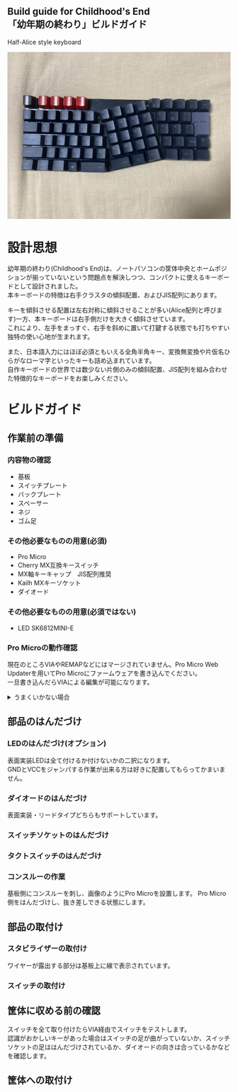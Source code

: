 Build guide for Childhood's End  
「幼年期の終わり」ビルドガイド
----------------------------
Half-Alice style keyboard

![Childhood's End](img/CE-1.jpg)

# 設計思想
幼年期の終わり(Childhood's End)は、ノートパソコンの筐体中央とホームポジションが揃っていないという問題点を解決しつつ、コンパクトに使えるキーボードとして設計されました。  
本キーボードの特徴は右手クラスタの傾斜配置、およびJIS配列にあります。  
  
キーを傾斜させる配置は左右対称に傾斜させることが多い(Alice配列と呼びます)一方、本キーボードは右手側だけを大きく傾斜させています。  
これにより、左手をまっすぐ、右手を斜めに置いて打鍵する状態でも打ちやすい独特の使い心地が生まれます。  
  
また、日本語入力にはほぼ必須ともいえる全角半角キー、変換無変換や片仮名ひらがなローマ字といったキーも詰め込まれています。  
自作キーボードの世界では数少ない片側のみの傾斜配置、JIS配列を組み合わせた特徴的なキーボードをお楽しみください。

# ビルドガイド

## 作業前の準備
### 内容物の確認
 - 基板
 - スイッチプレート
 - バックプレート
 - スペーサー
 - ネジ
 - ゴム足
### その他必要なものの用意(必須)
 - Pro Micro
 - Cherry MX互換キースイッチ
 - MX軸キーキャップ　JIS配列推奨
 - Kailh MXキーソケット
 - ダイオード
### その他必要なものの用意(必須ではない)
 - LED SK6812MINI-E
### Pro Microの動作確認
現在のところVIAやREMAPなどにはマージされていません。Pro Micro Web Updaterを用いてPro Microにファームウェアを書き込んでください。  
一旦書き込んだらVIAによる編集が可能になります。  
<details>
<summary>うまくいかない場合</summary>
  通信用ケーブルで接続していること、ChromeでUpdaterを開いていることを確認してください。  
  それでも認識しなかったり、書き込めない場合は初期不良かもしれません。
</details>


## 部品のはんだづけ
### LEDのはんだづけ(オプション)
表面実装LEDは全て付けるか付けないかの二択になります。  
GNDとVCCをジャンパする作業が出来る方は好きに配置してもらってかまいません。

### ダイオードのはんだづけ
表面実装・リードタイプどちらもサポートしています。

### スイッチソケットのはんだづけ

### タクトスイッチのはんだづけ

### コンスルーの作業
基板側にコンスルーを刺し、画像のようにPro Microを設置します。
Pro Micro側をはんだづけし、抜き差しできる状態にします。

## 部品の取付け
### スタビライザーの取付け
ワイヤーが露出する部分は基板上に線で表示されています。

### スイッチの取付け

## 筐体に収める前の確認
スイッチを全て取り付けたらVIA経由でスイッチをテストします。  
認識がおかしいキーがあった場合はスイッチの足が曲がっていないか、スイッチソケットの足ははんだづけされているか、ダイオードの向きは合っているかなどを確認します。

## 筐体への取付け
